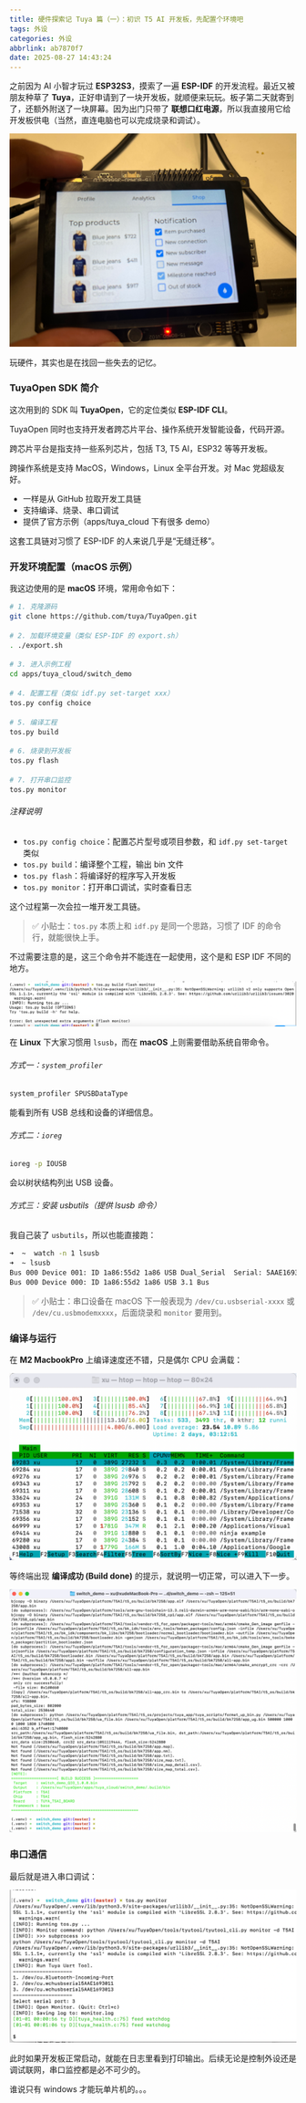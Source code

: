 ```yaml
---
title: 硬件探索记 Tuya 篇（一）：初识 T5 AI 开发板，先配置个环境吧
tags: 外设
categories: 外设
abbrlink: ab7870f7
date: 2025-08-27 14:43:24
---
```


之前因为 AI 小智才玩过 **ESP32S3**，摸索了一遍 **ESP-IDF** 的开发流程。最近又被朋友种草了 **Tuya**，正好申请到了一块开发板，就顺便来玩玩。板子第二天就寄到了，还额外附送了一块屏幕。因为出门只带了 **联想口红电源**，所以我直接用它给开发板供电（当然，直连电脑也可以完成烧录和调试）。

![image-20250827231911572](https://raw.githubusercontent.com/cloudsmithy/picgo-imh/master/image-20250827231911572.png)

<!--more-->

玩硬件，其实也是在找回一些失去的记忆。

### TuyaOpen SDK 简介

这次用到的 SDK 叫 **TuyaOpen**，它的定位类似 **ESP-IDF CLI**。

TuyaOpen 同时也支持开发者跨芯片平台、操作系统开发智能设备，代码开源。

跨芯片平台是指支持一些系列芯片，包括 T3, T5 AI，ESP32 等等开发板。

跨操作系统是支持 MacOS，Windows，Linux 全平台开发。对 Mac 党超级友好。

- 一样是从 GitHub 拉取开发工具链
- 支持编译、烧录、串口调试
- 提供了官方示例（apps/tuya_cloud 下有很多 demo）

这套工具链对习惯了 ESP-IDF 的人来说几乎是“无缝迁移”。

### 开发环境配置（macOS 示例）

我这边使用的是 **macOS** 环境，常用命令如下：

```bash
# 1. 克隆源码
git clone https://github.com/tuya/TuyaOpen.git

# 2. 加载环境变量（类似 ESP-IDF 的 export.sh）
. ./export.sh

# 3. 进入示例工程
cd apps/tuya_cloud/switch_demo

# 4. 配置工程（类似 idf.py set-target xxx）
tos.py config choice

# 5. 编译工程
tos.py build

# 6. 烧录到开发板
tos.py flash

# 7. 打开串口监控
tos.py monitor
```

###### 注释说明

- `tos.py config choice`：配置芯片型号或项目参数，和 `idf.py set-target` 类似
- `tos.py build`：编译整个工程，输出 bin 文件
- `tos.py flash`：将编译好的程序写入开发板
- `tos.py monitor`：打开串口调试，实时查看日志

这个过程第一次会拉一堆开发工具链。

> ✅ 小贴士：`tos.py` 本质上和 `idf.py` 是同一个思路，习惯了 IDF 的命令行，就能很快上手。

不过需要注意的是，这三个命令并不能连在一起使用，这个是和 ESP IDF 不同的地方。

![image-20250827234004157](https://raw.githubusercontent.com/cloudsmithy/picgo-imh/master/image-20250827234004157.png)

在 **Linux** 下大家习惯用 `lsusb`，而在 **macOS** 上则需要借助系统自带命令。

###### 方式一：`system_profiler`

```bash
system_profiler SPUSBDataType
```

能看到所有 USB 总线和设备的详细信息。

###### 方式二：`ioreg`

```bash
ioreg -p IOUSB
```

会以树状结构列出 USB 设备。

###### 方式三：安装 usbutils（提供 lsusb 命令）

我自己装了 `usbutils`，所以也能直接跑：

```bash
➜  ~  watch -n 1 lsusb
➜  ~ lsusb
Bus 000 Device 001: ID 1a86:55d2 1a86 USB Dual_Serial  Serial: 5AAE169301
Bus 000 Device 000: ID 1a86:55d2 1a86 USB 3.1 Bus
```

> ✅ 小贴士：串口设备在 macOS 下一般表现为 `/dev/cu.usbserial-xxxx` 或 `/dev/cu.usbmodemxxxx`，后面烧录和 `monitor` 要用到。

### 编译与运行

在 **M2 MacbookPro** 上编译速度还不错，只是偶尔 CPU 会满载：

![ede5b62aca1c8531f3782372d587758a](https://raw.githubusercontent.com/cloudsmithy/picgo-imh/master/ede5b62aca1c8531f3782372d587758a.png)

等终端出现 **编译成功 (Build done)** 的提示，就说明一切正常，可以进入下一步。

![12891067cd795bee9559cd034766c993](https://raw.githubusercontent.com/cloudsmithy/picgo-imh/master/12891067cd795bee9559cd034766c993.png)

### 串口通信

最后就是进入串口调试：

![image-20250827231201445](https://raw.githubusercontent.com/cloudsmithy/picgo-imh/master/image-20250827231201445.png)

此时如果开发板正常启动，就能在日志里看到打印输出。后续无论是控制外设还是调试联网，串口监控都是必不可少的。

谁说只有 windows 才能玩单片机的。。。
